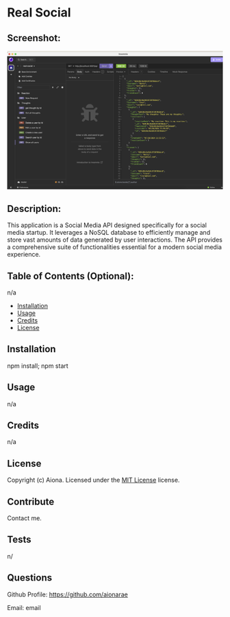 # Real Social

## Screenshot:

![Image alt text](./assets/images/project-screenshot.png)

## Description:

This application is a Social Media API designed specifically for a social media startup. It leverages a NoSQL database to efficiently manage and store vast amounts of data generated by user interactions. The API provides a comprehensive suite of functionalities essential for a modern social media experience.

## Table of Contents (Optional):

n/a

- [Installation](#installation)
- [Usage](#usage)
- [Credits](#credits)
- [License](#license)

## Installation

npm install; npm start

## Usage

n/a

## Credits

n/a

## License 

Copyright (c) Aiona. Licensed under the [MIT License](https://choosealicense.com/licenses/mit/) license. 

## Contribute

Contact me.

## Tests

n/

## Questions

Github Profile: https://github.com/aionarae

Email: email